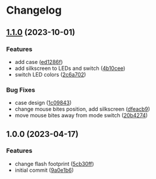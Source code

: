 # Changelog

## [1.1.0](https://github.com/bloop-box/nfc-scanner-hardware/compare/v1.0.0...v1.1.0) (2023-10-01)


### Features

* add case ([ed1286f](https://github.com/bloop-box/nfc-scanner-hardware/commit/ed1286f51be7c530538ce8dc1104d3dc5748daa6))
* add silkscreen to LEDs and switch ([4b10cee](https://github.com/bloop-box/nfc-scanner-hardware/commit/4b10ceeb942b80ad5307ca541fcebc72cb1d58d2))
* switch LED colors ([2c6a702](https://github.com/bloop-box/nfc-scanner-hardware/commit/2c6a70254306e7911c4967f438318f7faee4ad78))


### Bug Fixes

* case design ([1c09843](https://github.com/bloop-box/nfc-scanner-hardware/commit/1c09843d99eaee1dcc8fff6ef2871743e6540c7f))
* change mouse bites position, add silkscreen ([dfeacb9](https://github.com/bloop-box/nfc-scanner-hardware/commit/dfeacb963f0e60fbaf2108bd07d88693f23c261b))
* move mouse bites away from mode switch ([20b4274](https://github.com/bloop-box/nfc-scanner-hardware/commit/20b427481adfecc08890d7bfbc8925a71b1304e6))

## 1.0.0 (2023-04-17)


### Features

* change flash footprint ([5cb30ff](https://github.com/bloop-box/nfc-scanner-hardware/commit/5cb30ff849db8f0fa7317893f51f6d6915c3a9d4))
* initial commit ([9a0e1b6](https://github.com/bloop-box/nfc-scanner-hardware/commit/9a0e1b6b96b0e62c7939543861680c80d79f5cf1))
